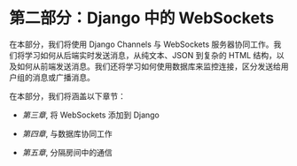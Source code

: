 # 第二部分：Django 中的 WebSockets

在本部分，我们将使用 Django Channels 与 WebSockets 服务器协同工作。我们将学习如何从后端实时发送消息，从纯文本、JSON 到复杂的 HTML 结构，以及如何从前端发送消息。我们还将学习如何使用数据库来监控连接，区分发送给用户组的消息或广播消息。

在本部分，我们将涵盖以下章节：

+   *第三章*, 将 WebSockets 添加到 Django

+   *第四章*, 与数据库协同工作

+   *第五章*, 分隔房间中的通信
